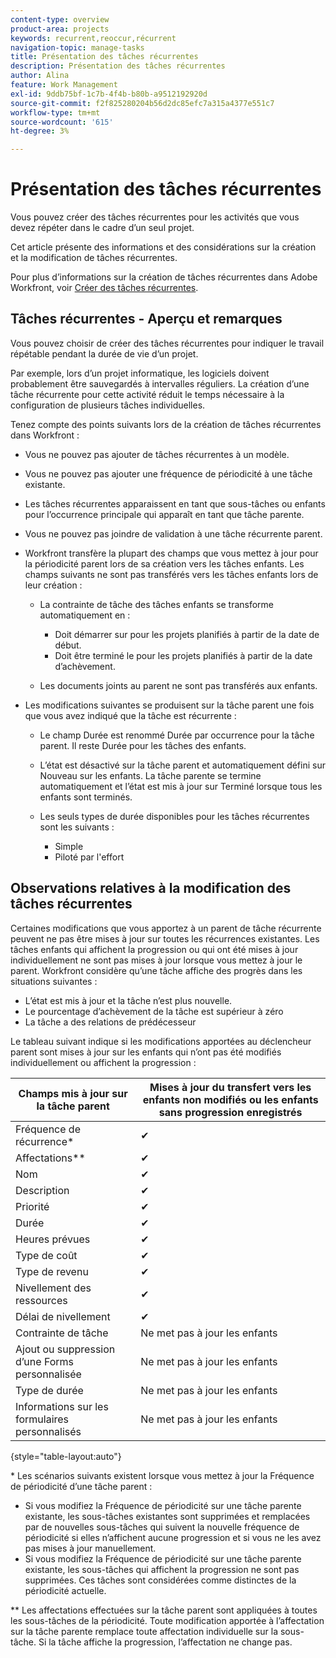 ```yaml
---
content-type: overview
product-area: projects
keywords: recurrent,reoccur,récurrent
navigation-topic: manage-tasks
title: Présentation des tâches récurrentes
description: Présentation des tâches récurrentes
author: Alina
feature: Work Management
exl-id: 9ddb75bf-1c7b-4f4b-b80b-a9512192920d
source-git-commit: f2f825280204b56d2dc85efc7a315a4377e551c7
workflow-type: tm+mt
source-wordcount: '615'
ht-degree: 3%

---
```


# Présentation des tâches récurrentes

<!--
<div data-mc-conditions="QuicksilverOrClassic.Draft mode">
<p>(NOTE: DO NOT DO NOT EDIT OR CHANGE!!! linked to the NWE UI, this is not linked to classic - direct links:</p>
<p>https://one.workfront.com/s/csh?context=2288&pubname=workfront-classic</p>
<p>https://one.workfront.com/s/csh?context=2288&pubname=the-new-workfront-experience >> this)</p>
</div>
-->

Vous pouvez créer des tâches récurrentes pour les activités que vous devez répéter dans le cadre d’un seul projet.

Cet article présente des informations et des considérations sur la création et la modification de tâches récurrentes.

Pour plus d’informations sur la création de tâches récurrentes dans Adobe Workfront, voir [Créer des tâches récurrentes](../../../manage-work/tasks/create-tasks/create-recurring-tasks.md).

## Tâches récurrentes - Aperçu et remarques

Vous pouvez choisir de créer des tâches récurrentes pour indiquer le travail répétable pendant la durée de vie d’un projet.

Par exemple, lors d’un projet informatique, les logiciels doivent probablement être sauvegardés à intervalles réguliers. La création d’une tâche récurrente pour cette activité réduit le temps nécessaire à la configuration de plusieurs tâches individuelles.

Tenez compte des points suivants lors de la création de tâches récurrentes dans Workfront :

* Vous ne pouvez pas ajouter de tâches récurrentes à un modèle.
* Vous ne pouvez pas ajouter une fréquence de périodicité à une tâche existante.
* Les tâches récurrentes apparaissent en tant que sous-tâches ou enfants pour l’occurrence principale qui apparaît en tant que tâche parente.
* Vous ne pouvez pas joindre de validation à une tâche récurrente parent.
* Workfront transfère la plupart des champs que vous mettez à jour pour la périodicité parent lors de sa création vers les tâches enfants. Les champs suivants ne sont pas transférés vers les tâches enfants lors de leur création :

   * La contrainte de tâche des tâches enfants se transforme automatiquement en :

      * Doit démarrer sur pour les projets planifiés à partir de la date de début.
      * Doit être terminé le pour les projets planifiés à partir de la date d’achèvement.
   * Les documents joints au parent ne sont pas transférés aux enfants.


* Les modifications suivantes se produisent sur la tâche parent une fois que vous avez indiqué que la tâche est récurrente :

   * Le champ Durée est renommé Durée par occurrence pour la tâche parent. Il reste Durée pour les tâches des enfants.
   * L’état est désactivé sur la tâche parent et automatiquement défini sur Nouveau sur les enfants. La tâche parente se termine automatiquement et l’état est mis à jour sur Terminé lorsque tous les enfants sont terminés.
   * Les seuls types de durée disponibles pour les tâches récurrentes sont les suivants :

      * Simple
      * Piloté par l&#39;effort

## Observations relatives à la modification des tâches récurrentes

Certaines modifications que vous apportez à un parent de tâche récurrente peuvent ne pas être mises à jour sur toutes les récurrences existantes. Les tâches enfants qui affichent la progression ou qui ont été mises à jour individuellement ne sont pas mises à jour lorsque vous mettez à jour le parent. Workfront considère qu’une tâche affiche des progrès dans les situations suivantes :

* L’état est mis à jour et la tâche n’est plus nouvelle.
* Le pourcentage d’achèvement de la tâche est supérieur à zéro
* La tâche a des relations de prédécesseur

Le tableau suivant indique si les modifications apportées au déclencheur parent sont mises à jour sur les enfants qui n’ont pas été modifiés individuellement ou affichent la progression :

| Champs mis à jour sur la tâche parent | Mises à jour du transfert vers les enfants non modifiés ou les enfants sans progression enregistrés |
|---|---|
| Fréquence de récurrence* | ✔ |
| Affectations&#42;&#42; | ✔ |
| Nom | ✔ |
| Description | ✔ |
| Priorité | ✔ |
| Durée | ✔ |
| Heures prévues | ✔ |
| Type de coût | ✔ |
| Type de revenu | ✔ |
| Nivellement des ressources | ✔ |
| Délai de nivellement | ✔ |
| Contrainte de tâche | Ne met pas à jour les enfants |
| Ajout ou suppression d’une Forms personnalisée | Ne met pas à jour les enfants |
| Type de durée | Ne met pas à jour les enfants |
| Informations sur les formulaires personnalisés | Ne met pas à jour les enfants |

{style=&quot;table-layout:auto&quot;}

&#42; Les scénarios suivants existent lorsque vous mettez à jour la Fréquence de périodicité d’une tâche parent :

* Si vous modifiez la Fréquence de périodicité sur une tâche parente existante, les sous-tâches existantes sont supprimées et remplacées par de nouvelles sous-tâches qui suivent la nouvelle fréquence de périodicité si elles n’affichent aucune progression et si vous ne les avez pas mises à jour manuellement.
* Si vous modifiez la Fréquence de périodicité sur une tâche parente existante, les sous-tâches qui affichent la progression ne sont pas supprimées. Ces tâches sont considérées comme distinctes de la périodicité actuelle.

&#42;&#42; Les affectations effectuées sur la tâche parent sont appliquées à toutes les sous-tâches de la périodicité. Toute modification apportée à l’affectation sur la tâche parente remplace toute affectation individuelle sur la sous-tâche. Si la tâche affiche la progression, l’affectation ne change pas.

 
